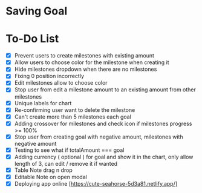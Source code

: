 # Saving Goal

# To-Do List

- [x] Prevent users to create milestones with existing amount
- [x] Allow users to choose color for the milestone when creating it
- [x] Hide milestones dropdown when there are no milestones
- [x] Fixing 0 position incorrectly
- [x] Edit milestones allow to choose color
- [x] Stop user from edit a milestone amount to an existing amount from other milestones
- [x] Unique labels for chart
- [x] Re-confirming user want to delete the milestone
- [x] Can't create more than 5 milestones each goal
- [x] Adding crossover for milestones and check icon if milestones progress >= 100%
- [x] Stop user from creating goal with negative amount, milestones with negative amount
- [x] Testing to see what if totalAmount === goal
- [x] Adding currency ( optional ) for goal and show it in the chart, only allow length of 3, can edit / remove it if wanted
- [x] Table Note drag n drop
- [x] Editable Note on open modal
- [x] Deploying app online [https://cute-seahorse-5d3a81.netlify.app/]
